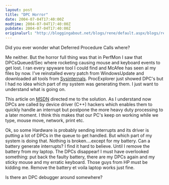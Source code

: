 ```yaml
---
layout: post
title: "DPC Horror"
date: 2004-07-04T17:40:00Z
modtime: 2004-07-04T17:40:00Z
pubdate: 2004-07-04T17:40:00Z
originalurl: "http://bloggingabout.net/blogs/rene/default.aspx/blogs/rene/archive/2004/07/04/1143.aspx"
---
```



<p>Did you ever wonder what Deferred Procedure Calls where?</p><p>Me neither. But the horror full thing was that in PerfMon I saw that DPCsQueued/Sec where rocketing causing mouse and keyboard events to get lost. I ran every spyware tool I could find and McAfee has seen al my files by now. I've reinstalled every patch from WindowsUpdate and downloaded all tools from <a href="http://www.sysinternals.com" target="_blank" title="Sysinternals">Sysinternals</a>. ProcExplorer just showed DPC's but I had no idea which part of my system was generating them. I just want to understand what is going on.</p><p>This article on <a href="http://msdn.microsoft.com/library/default.asp?url=/library/en-us/kmarch/hh/kmarch/Intrupts_92bb7010-416b-46b7-804a-489578227b70.xml.asp" target="_blank" title="DPC Objects">MSDN</a> directed me to the solution. As I understand now DPCs are called by device driver (C++) hackers which enables them to quickly handle an interrupt but postpone the more heavy duty processing to a later moment. I think this makes that our PC's keep on working while we type, mouse move, network, print etc.</p><p>Ok, so some Hardware is probably sending interrupts and its driver is putting a lot of DPCs in the queue to get handled. But which part of my system is doing that. Nothing is broken....except for my battery. Can a battery generate interrupts? I find it hard to believe. Until I remove the battery from my laptop. The DPCs disappear! I must have overlooked something: put back the faulty battery, there are my DPCs again and my sticky mouse and my erratic keyboard. Those guys from HP must be kidding me. Remove the battery et voila laptop works just fine.</p><p>Is there an DPC debugger around somewhere?</p>
